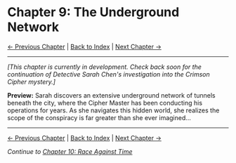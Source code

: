 # Chapter 9: The Underground Network

[← Previous Chapter](chapter08.md) | [Back to Index](../index.md) | [Next Chapter →](chapter10.md)

---

*[This chapter is currently in development. Check back soon for the continuation of Detective Sarah Chen's investigation into the Crimson Cipher mystery.]*

**Preview:**
Sarah discovers an extensive underground network of tunnels beneath the city, where the Cipher Master has been conducting his operations for years. As she navigates this hidden world, she realizes the scope of the conspiracy is far greater than she ever imagined...

---

[← Previous Chapter](chapter08.md) | [Back to Index](../index.md) | [Next Chapter →](chapter10.md)

*Continue to [Chapter 10: Race Against Time](chapter10.md)*